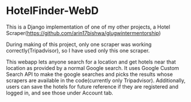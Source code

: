 # HotelFinder-WebD

This is a Django implementation of one of my other projects, a Hotel Scraper(https://github.com/arin17bishwa/glugwintermentorship)

During making of this project, only one scraper was working correctly(Tripadvisor), so I have used only this one scraper.

This webapp lets anyone search for a location and get hotels near that location as provided by a normal Google search.
It uses Google Custom Search API to make the google searches and picks the results whose scrapers are available in the code(currently only Tripadvisor).
Additionally, users can save the hotels for future reference if they are registered and logged in, and see those under Account tab.
